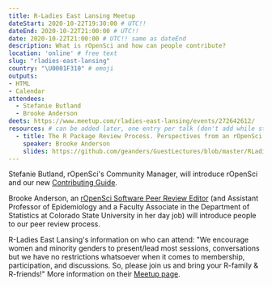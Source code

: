```yaml
---
title: R-Ladies East Lansing Meetup
dateStart: 2020-10-22T19:30:00 # UTC!!
dateEnd: 2020-10-22T21:00:00 # UTC!!
date: 2020-10-22T21:00:00 # UTC!! same as dateEnd
description: What is rOpenSci and how can people contribute?
location: 'online' # free text
slug: "rladies-east-lansing"
country: "\U0001F310" # emoji
outputs: 
- HTML
- Calendar 
attendees:
  - Stefanie Butland
  - Brooke Anderson
deets: https://www.meetup.com/rladies-east-lansing/events/272642612/
resources: # can be added later, one entry per talk (don't add while still empty, add once there are resources)
  - title: The R Package Review Process. Perspectives from an rOpenSci Associate Editor
    speaker: Brooke Anderson
    slides: https://github.com/geanders/GuestLectures/blob/master/RLadies_meeting/rladies_workshop_2020.pdf
---
```


Stefanie Butland, rOpenSci's Community Manager, will introduce rOpenSci and our new [Contributing Guide](https://contributing.ropensci.org/). 

Brooke Anderson, an [rOpenSci Software Peer Review Editor](/blog/2019/01/31/more_editors/) (and Assistant Professor of Epidemiology and a Faculty Associate in the Department of Statistics at Colorado State University in her day job) will introduce people to our peer review process.  

R-Ladies East Lansing's information on who can attend: "We encourage women and minority genders to present/lead most sessions, conversations but we have no restrictions whatsoever when it comes to membership, participation, and discussions. So, please join us and bring your R-family & R-friends!" More information on their [Meetup page](https://www.meetup.com/rladies-east-lansing/).


